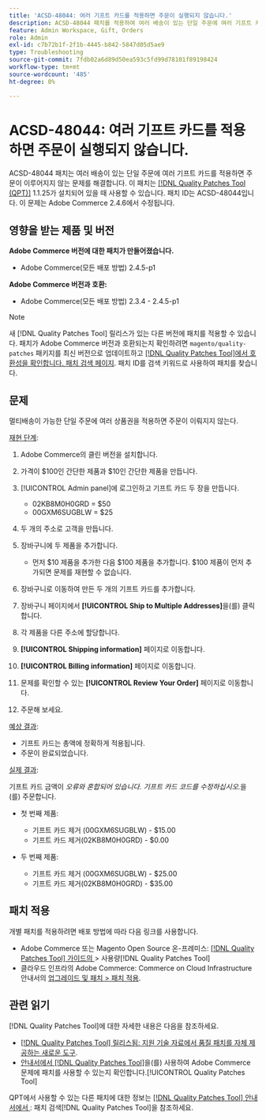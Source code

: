 ```yaml
---
title: 'ACSD-48044: 여러 기프트 카드를 적용하면 주문이 실행되지 않습니다.'
description: ACSD-48044 패치를 적용하여 여러 배송이 있는 단일 주문에 여러 기프트 카드를 적용하면 주문이 이루어지지 않는 Adobe Commerce 문제를 해결합니다.
feature: Admin Workspace, Gift, Orders
role: Admin
exl-id: c7b72b1f-2f1b-4445-b842-5847d05d5ae9
type: Troubleshooting
source-git-commit: 7fdb02a6d89d50ea593c5fd99d78101f89198424
workflow-type: tm+mt
source-wordcount: '485'
ht-degree: 0%

---
```


# ACSD-48044: 여러 기프트 카드를 적용하면 주문이 실행되지 않습니다.

ACSD-48044 패치는 여러 배송이 있는 단일 주문에 여러 기프트 카드를 적용하면 주문이 이루어지지 않는 문제를 해결합니다. 이 패치는 [[!DNL Quality Patches Tool (QPT)]](https://experienceleague.adobe.com/ko/docs/commerce-operations/tools/quality-patches-tool/quality-patches-tool-to-self-serve-quality-patches) 1.1.25가 설치되어 있을 때 사용할 수 있습니다. 패치 ID는 ACSD-48044입니다. 이 문제는 Adobe Commerce 2.4.6에서 수정됩니다.

## 영향을 받는 제품 및 버전

**Adobe Commerce 버전에 대한 패치가 만들어졌습니다.**

* Adobe Commerce(모든 배포 방법) 2.4.5-p1

**Adobe Commerce 버전과 호환:**

* Adobe Commerce(모든 배포 방법) 2.3.4 - 2.4.5-p1

>[!NOTE]
>
>새 [!DNL Quality Patches Tool] 릴리스가 있는 다른 버전에 패치를 적용할 수 있습니다. 패치가 Adobe Commerce 버전과 호환되는지 확인하려면 `magento/quality-patches` 패키지를 최신 버전으로 업데이트하고 [[!DNL Quality Patches Tool]에서 호환성을 확인합니다. 패치 검색 페이지](https://experienceleague.adobe.com/tools/commerce-quality-patches/index.html?lang=ko). 패치 ID를 검색 키워드로 사용하여 패치를 찾습니다.

## 문제

멀티배송이 가능한 단일 주문에 여러 상품권을 적용하면 주문이 이뤄지지 않는다.

<u>재현 단계</u>:

1. Adobe Commerce의 클린 버전을 설치합니다.
1. 가격이 $100인 간단한 제품과 $10인 간단한 제품을 만듭니다.
1. [!UICONTROL Admin panel]에 로그인하고 기프트 카드 두 장을 만듭니다.

   * 02KB8M0H0GRD = $50
   * 00GXM6SUGBLW = $25

1. 두 개의 주소로 고객을 만듭니다.
1. 장바구니에 두 제품을 추가합니다.

   * 먼저 $10 제품을 추가한 다음 $100 제품을 추가합니다. $100 제품이 먼저 추가되면 문제를 재현할 수 없습니다.

1. 장바구니로 이동하여 만든 두 개의 기프트 카드를 추가합니다.
1. 장바구니 페이지에서 **[!UICONTROL Ship to Multiple Addresses]**&#x200B;을(를) 클릭합니다.
1. 각 제품을 다른 주소에 할당합니다.
1. **[!UICONTROL Shipping information]** 페이지로 이동합니다.
1. **[!UICONTROL Billing information]** 페이지로 이동합니다.
1. 문제를 확인할 수 있는 **[!UICONTROL Review Your Order]** 페이지로 이동합니다.
1. 주문해 보세요.

<u>예상 결과</u>:

* 기프트 카드는 총액에 정확하게 적용됩니다.
* 주문이 완료되었습니다.

<u>실제 결과</u>:

기프트 카드 금액이 *오류와 혼합되어 있습니다. 기프트 카드 코드를 수정하십시오.*&#x200B;을(를) 주문합니다.

* 첫 번째 제품:

   * 기프트 카드 제거 (00GXM6SUGBLW) - $15.00
   * 기프트 카드 제거(02KB8M0H0GRD) - $0.00

* 두 번째 제품:

   * 기프트 카드 제거 (00GXM6SUGBLW) - $25.00
   * 기프트 카드 제거(02KB8M0H0GRD) - $35.00

## 패치 적용

개별 패치를 적용하려면 배포 방법에 따라 다음 링크를 사용합니다.

* Adobe Commerce 또는 Magento Open Source 온-프레미스: [[!DNL Quality Patches Tool]  가이드의 ](/help/tools/quality-patches-tool/usage.md)> 사용량[!DNL Quality Patches Tool]
* 클라우드 인프라의 Adobe Commerce: Commerce on Cloud Infrastructure 안내서의 [업그레이드 및 패치 > 패치 적용](https://experienceleague.adobe.com/docs/commerce-cloud-service/user-guide/develop/upgrade/apply-patches.html?lang=ko).

## 관련 읽기

[!DNL Quality Patches Tool]에 대한 자세한 내용은 다음을 참조하세요.

* [[!DNL Quality Patches Tool] 릴리스됨: 지원 기술 자료에서 품질 패치를 자체 제공하는 새로운 도구](https://experienceleague.adobe.com/ko/docs/commerce-operations/tools/quality-patches-tool/quality-patches-tool-to-self-serve-quality-patches).
* [ 안내서에서  [!DNL Quality Patches Tool]](/help/tools/quality-patches-tool/patches-available-in-qpt/check-patch-for-magento-issue-with-magento-quality-patches.md)을(를) 사용하여 Adobe Commerce 문제에 패치를 사용할 수 있는지 확인합니다.[!UICONTROL Quality Patches Tool]


QPT에서 사용할 수 있는 다른 패치에 대한 정보는 [[!DNL Quality Patches Tool] 안내서에서 ](https://experienceleague.adobe.com/tools/commerce-quality-patches/index.html?lang=ko): 패치 검색[!DNL Quality Patches Tool]을 참조하세요.

